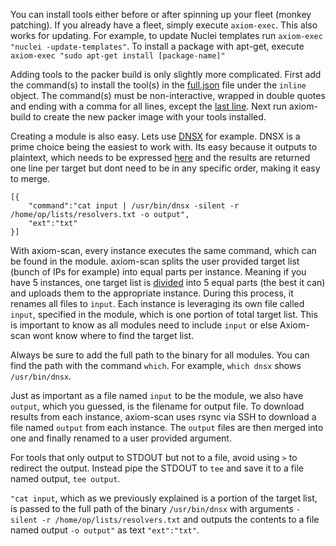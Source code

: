 You can install tools either before or after spinning up your fleet (monkey patching). If you already have a fleet, simply execute `axiom-exec`. This also works for updating. For example, to update Nuclei templates run `axiom-exec "nuclei -update-templates"`. To install a package with apt-get, execute `axiom-exec "sudo apt-get install [package-name]"`

Adding tools to the packer build is only slightly more complicated. First add the command(s) to install the tool(s) in the [full.json](https://github.com/pry0cc/axiom/blob/master/images/provisioners/full.json#L21) file under the `inline` object. The command(s) must be non-interactive, wrapped in double quotes and ending with a comma for all lines, except the [last line](https://github.com/pry0cc/axiom/blob/master/images/provisioners/full.json#L183). Next run axiom-build to create the new packer image with your tools installed.

Creating a module is also easy. Lets use [DNSX](https://github.com/pry0cc/axiom/blob/master/modules/dnsx.json) for example. DNSX is a prime choice being the easiest to work with. Its easy because it outputs to plaintext, which needs to be expressed [here](https://github.com/pry0cc/axiom/blob/master/modules/dnsx.json#L3) and the results are returned one line per target but dont need to be in any specific order, making it easy to merge.

```
[{
	"command":"cat input | /usr/bin/dnsx -silent -r /home/op/lists/resolvers.txt -o output",
	"ext":"txt"
}]
```

With axiom-scan, every instance executes the same command, which can be found in the module. axiom-scan splits the user provided target list (bunch of IPs for example) into equal parts per instance. Meaning if you have 5 instances, one target list is [divided](https://github.com/pry0cc/axiom/blob/master/interact/axiom-scan#L305-L350) into 5 equal parts (the best it can) and uploads them to the appropriate instance. During this process, it renames all files to `input`. Each instance is leveraging its own file called `input`, specified in the module, which is one portion of total target list. This is important to know as all modules need to include `input` or else Axiom-scan wont know where to find the target list.  

Always be sure to add the full path to the binary for all modules. You can find the path with the command `which`. For example, `which dnsx` shows `/usr/bin/dnsx`.

Just as important as a file named `input` to be the module, we also have `output`, which you guessed, is the filename for output file. To download results from each instance, axiom-scan uses rsync via SSH to download a file named `output` from each instance. The `output` files are then merged into one and finally renamed to a user provided argument.

For tools that only output to STDOUT but not to a file, avoid using `>` to redirect the output. Instead pipe the STDOUT to `tee` and save it to a file named output, `tee output`.

`"cat input`, which as we previously explained is a portion of the target list, is passed to the full path of the binary `/usr/bin/dnsx` with arguments  `-silent -r /home/op/lists/resolvers.txt` and outputs the contents to a file named output `-o output"` as text `"ext":"txt"`.
